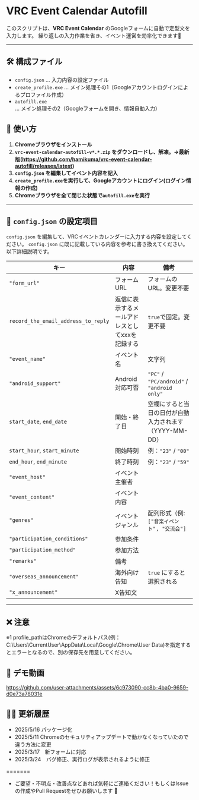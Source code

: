 # VRC Event Calendar Autofill

このスクリプトは、**VRC Event Calendar** のGoogleフォームに自動で定型文を入力します。
繰り返しの入力作業を省き、イベント運営を効率化できます🚀

---

## 🛠 構成ファイル
- `config.json` … 入力内容の設定ファイル
- `create_profile.exe` … メイン処理その1（Googleアカウントログインによるプロファイル作成）
- `autofill.exe` … メイン処理その2（Googleフォームを開き、情報自動入力）

## 📌 使い方
1. **Chromeブラウザをインストール**
2. **`vrc-event-calendar-autofill-v*.*.zip` をダウンロードし、解凍。→最新版(https://github.com/hamikuma/vrc-event-calendar-autofill/releases/latest)**
3. **`config.json` を編集してイベント内容を記入**
4. **`create_profile.exe`を実行して、Googleアカウントにログイン(ログイン情報の作成)**
5. **Chromeブラウザを全て閉じた状態で`autofill.exe`を実行**

---

## 📝 `config.json` の設定項目

`config.json` を編集して、VRCイベントカレンダーに入力する内容を設定してください。
`config.json` に既に記載している内容を参考に書き換えてください。以下詳細説明です。

| **キー** | **内容** | **備考** |
|---------|---------|---------|
| `"form_url"` | フォームURL | フォームのURL。変更不要 |
| `record_the_email_address_to_reply` | 返信に表示するメールアドレスとしてxxxを記録する | `true`で固定。変更不要 |
| `"event_name"` | イベント名 | 文字列 |
| `"android_support"` | Android対応可否 | `"PC"` / `"PC/android"` / `"android only"` |
| `start_date`, `end_date` | 開始・終了日 | 空欄にすると当日の日付が自動入力されます（YYYY-MM-DD） |
| `start_hour`, `start_minute` | 開始時刻 | 例：`"23"` / `"00"` |
| `end_hour`, `end_minute` | 終了時刻 | 例：`"23"` / `"59"` |
| `"event_host"` | イベント主催者 | |
| `"event_content"` | イベント内容 | |
| `"genres"` | イベントジャンル | 配列形式（例: `["音楽イベント", "交流会"]` |
| `"participation_conditions"` | 参加条件 | |
| `"participation_method"` | 参加方法 | |
| `"remarks"` | 備考 | |
| `"overseas_announcement"` | 海外向け告知 | `true` にすると選択される |
| `"x_announcement"` | X告知文 | |

---
## ❌ 注意
※1 profile_pathはChromeのデフォルトパス(例：C:\Users\CurrentUser\AppData\Local\Google\Chrome\User Data)を指定するとエラーとなるので、別の保存先を用意してください。

## 🎥 デモ動画
https://github.com/user-attachments/assets/6c973090-cc8b-4ba0-9659-d0e73a78031e

## 🧑‍💻 更新履歴
- 2025/5/16 パッケージ化
- 2025/5/11 Chromeのセキュリティアップデートで動かなくなっていたので違う方法に変更
- 2025/3/17　新フォームに対応
- 2025/3/24　バグ修正、実行ログが表示されるように修正

=======

- ご要望・不明点・改善点などあれば気軽にご連絡ください！もしくはIssueの作成やPull Requestをぜひお願いします 🙌
